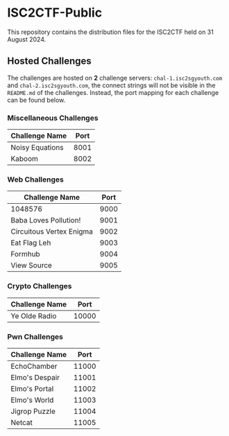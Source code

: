 # ISC2CTF-Public
This repository contains the distribution files for the ISC2CTF held on 31 August 2024.

## Hosted Challenges
The challenges are hosted on **2** challenge servers: `chal-1.isc2sgyouth.com` and `chal-2.isc2sgyouth.com`, the connect strings will not be visible in the `README.md` of the challenges. Instead, the port mapping for each challenge can be found below.

### Miscellaneous Challenges
| Challenge Name            | Port  |
|---------------------------|-------|
| Noisy Equations           | 8001  |
| Kaboom                    | 8002  |

### Web Challenges
| Challenge Name            | Port  |
|---------------------------|-------|
| 1048576                   | 9000  |
| Baba Loves Pollution!     | 9001  |
| Circuitous Vertex Enigma  | 9002  |
| Eat Flag Leh              | 9003  |
| Formhub                   | 9004  |
| View Source               | 9005  |

### Crypto Challenges
| Challenge Name            | Port  |
|---------------------------|-------|
| Ye Olde Radio             | 10000 |

### Pwn Challenges
| Challenge Name            | Port  |
|---------------------------|-------|
| EchoChamber               | 11000 |
| Elmo's Despair            | 11001 |
| Elmo's Portal             | 11002 |
| Elmo's World              | 11003 |
| Jigrop Puzzle             | 11004 |
| Netcat                    | 11005 |